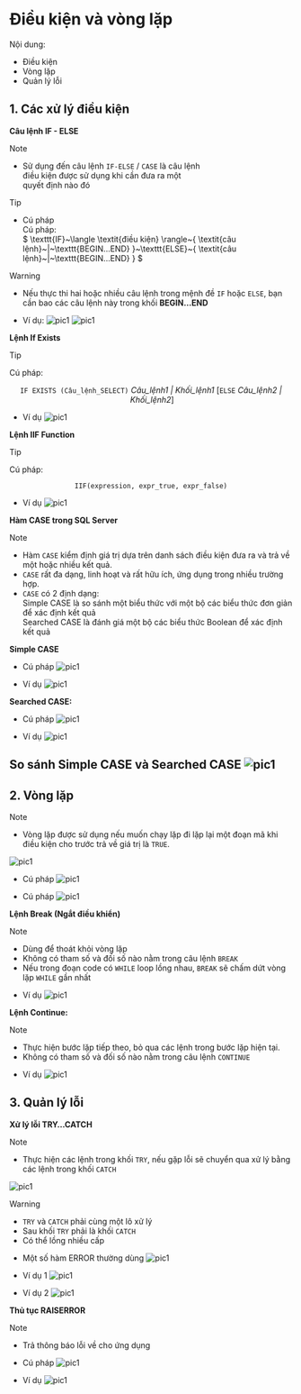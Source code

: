 <!-- ---
layout: Post
title: Bài 4. Điều kiện & Vòng lặp
subtitle: Cơ sở dữ liệu
author: KhanhDan
date: 2023-07-21
useHeaderImage: false
headerImage: https://github.com/danqth/images/blob/main/angurvad/java-core/session1/banner.png?raw=true
headerMask: rgba(39, 77, 61, 0.61)
permalinkPattern: /ebook/sql-server/:slug/
tags:
  - SQL Server
--- -->
# Điều kiện và vòng lặp

Nội dung: <br>
- Điều kiện
- Vòng lặp
- Quản lý lỗi

<!-- more -->

## 1. Các xử lý điều kiện

**Câu lệnh IF - ELSE**
> [!NOTE]
> - Sử dụng đến câu lệnh `IF-ELSE` / `CASE` là câu lệnh  
>   điều kiện được sử dụng khi cần đưa ra một  
>   quyết định nào đó

> [!TIP]
> - Cú pháp  
> Cú pháp:  
> $ \texttt{IF}~\langle \textit{điều kiện} \rangle~\{ \textit{câu lệnh}~|~\texttt{BEGIN...END} \}~\texttt{ELSE}~\{ \textit{câu lệnh}~|~\texttt{BEGIN...END} \} $


> [!WARNING]
> - Nếu thực thi hai hoặc nhiều câu lệnh trong mệnh đề `IF` hoặc `ELSE`, bạn cần bao các câu lệnh này trong khối **BEGIN…END**


- Ví dụ:
![pic1](https://github.com/danqth/images/blob/main/angurvad/sql-server/session_4/Hinh_1.png?raw=true)
![pic1](https://github.com/danqth/images/blob/main/angurvad/sql-server/session_5/Hinh_2.png?raw=true)

**Lệnh If Exists**
> [!TIP]
> Cú pháp:
>
> $$
> \texttt{IF~EXISTS~(Câu\_lệnh\_SELECT)}~\textit{Câu\_lệnh1~|~Khối\_lệnh1}~
> [\texttt{ELSE}~\textit{Câu\_lệnh2~|~Khối\_lệnh2}]
> $$


- Ví dụ
![pic1](https://github.com/danqth/images/blob/main/angurvad/sql-server/session_4/Hinh_3.png?raw=true)

**Lệnh IIF Function**
> [!TIP]
> Cú pháp:
>
> $$
> \texttt{IIF(expression,\ expr\_true,\ expr\_false)}
> $$


- Ví dụ
![pic1](https://github.com/danqth/images/blob/main/angurvad/sql-server/session_4/Hinh_4.png?raw=true)

**Hàm CASE trong SQL Server**

> [!NOTE]
> - Hàm `CASE` kiểm định giá trị dựa trên danh sách điều kiện đưa ra và trả về một hoặc nhiều kết quả.  
> - `CASE` rất đa dạng, linh hoạt và rất hữu ích, ứng dụng trong nhiều trường hợp.  
> - `CASE` có 2 định dạng:  
>   Simple CASE là so sánh một biểu thức với một bộ các biểu thức đơn giản để xác định kết quả  
>   Searched CASE là đánh giá một bộ các biểu thức Boolean để xác định kết quả


**Simple CASE**

- Cú pháp
![pic1](https://github.com/danqth/images/blob/main/angurvad/sql-server/session_4/Hinh_5.png?raw=true)

- Ví dụ
![pic1](https://github.com/danqth/images/blob/main/angurvad/sql-server/session_4/Hinh_6.png?raw=true)

**Searched CASE:**
- Cú pháp
![pic1](https://github.com/danqth/images/blob/main/angurvad/sql-server/session_4/Hinh_7.png?raw=true)

- Ví dụ
![pic1](https://github.com/danqth/images/blob/main/angurvad/sql-server/session_4/Hinh_8.png?raw=true)

**So sánh Simple CASE và Searched CASE**
![pic1](https://github.com/danqth/images/blob/main/angurvad/sql-server/session_4/Hinh_9.png?raw=true)
---

## 2. Vòng lặp

> [!NOTE]
> - Vòng lặp được sử dụng nếu muốn chạy lặp đi lặp lại một đoạn mã khi điều kiện cho trước trả về giá trị là `TRUE`.


![pic1](https://github.com/danqth/images/blob/main/angurvad/sql-server/session_4/Hinh_10.png?raw=true)
- Cú pháp
![pic1](https://github.com/danqth/images/blob/main/angurvad/sql-server/session_4/Hinh_11.png?raw=true)

- Cú pháp
![pic1](https://github.com/danqth/images/blob/main/angurvad/sql-server/session_4/Hinh_12.png?raw=true)

**Lệnh Break (Ngắt điều khiển)**

> [!NOTE]
> - Dùng để thoát khỏi vòng lặp  
> - Không có tham số và đối số nào nằm trong câu lệnh `BREAK`  
> - Nếu trong đoạn code có `WHILE` loop lồng nhau, `BREAK` sẽ chấm dứt vòng lặp `WHILE` gần nhất


- Ví dụ
![pic1](https://github.com/danqth/images/blob/main/angurvad/sql-server/session_4/Hinh_13.png?raw=true)

**Lệnh Continue:**
> [!NOTE]
> - Thực hiện bước lặp tiếp theo, bỏ qua các lệnh trong bước lặp hiện tại.  
> - Không có tham số và đối số nào nằm trong câu lệnh `CONTINUE`


- Ví dụ
![pic1](https://github.com/danqth/images/blob/main/angurvad/sql-server/session_4/Hinh_14.png?raw=true)


## 3. Quản lý lỗi

**Xử lý lỗi TRY…CATCH**

> [!NOTE]
> - Thực hiện các lệnh trong khối `TRY`, nếu gặp lỗi sẽ chuyển qua xử lý bằng các lệnh trong khối `CATCH`

![pic1](https://github.com/danqth/images/blob/main/angurvad/sql-server/session_4/Hinh_15.png?raw=true)

> [!WARNING]
> - `TRY` và `CATCH` phải cùng một lô xử lý  
> - Sau khối `TRY` phải là khối `CATCH`  
> - Có thể lồng nhiều cấp


- Một số hàm ERROR thường dùng
![pic1](https://github.com/danqth/images/blob/main/angurvad/sql-server/session_4/Hinh_16.png?raw=true)

- Ví dụ 1
![pic1](https://github.com/danqth/images/blob/main/angurvad/sql-server/session_4/Hinh_17.png?raw=true)

- Ví dụ 2
![pic1](https://github.com/danqth/images/blob/main/angurvad/sql-server/session_4/Hinh_18.png?raw=true)

**Thủ tục RAISERROR**
> [!NOTE]
> - Trả thông báo lỗi về cho ứng dụng


- Cú pháp
![pic1](https://github.com/danqth/images/blob/main/angurvad/sql-server/session_4/Hinh_19.png?raw=true)

- Ví dụ
![pic1](https://github.com/danqth/images/blob/main/angurvad/sql-server/session_4/Hinh_20.png?raw=true)